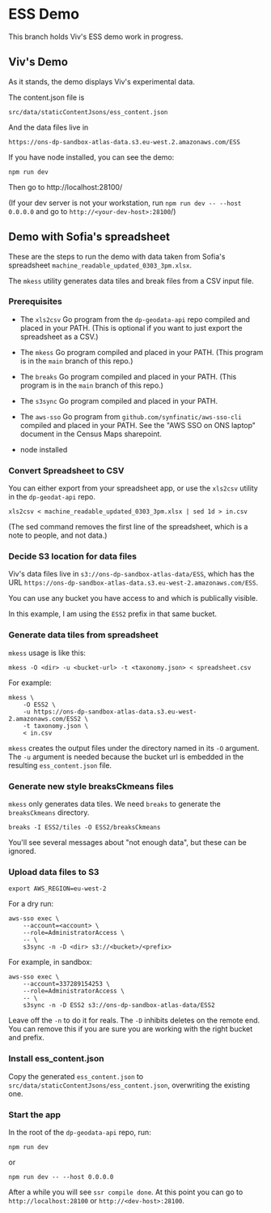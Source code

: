 # ESS Demo

This branch holds Viv's ESS demo work in progress.

## Viv's Demo

As it stands, the demo displays Viv's experimental data.

The content.json file is

	src/data/staticContentJsons/ess_content.json

And the data files live in

	https://ons-dp-sandbox-atlas-data.s3.eu-west.2.amazonaws.com/ESS

If you have node installed, you can see the demo:

	npm run dev

Then go to http://localhost:28100/

(If your dev server is not your workstation, run `npm run dev -- --host 0.0.0.0` and
go to `http://<your-dev-host>:28100`/)

## Demo with Sofia's spreadsheet

These are the steps to run the demo with data taken from Sofia's spreadsheet `machine_readable_updated_0303_3pm.xlsx`.

The `mkess` utility generates data tiles and break files from a CSV input file.

### Prerequisites

* The `xls2csv` Go program from the `dp-geodata-api` repo compiled and placed in your PATH. (This is optional if you want to just export the spreadsheet as a CSV.)

* The `mkess` Go program compiled and placed in your PATH. (This program is in the `main` branch of this repo.)

* The `breaks` Go program compiled and placed in your PATH. (This program is in the `main` branch of this repo.)

* The `s3sync` Go program compiled and placed in your PATH.

* The `aws-sso` Go program from `github.com/synfinatic/aws-sso-cli` compiled and placed in your PATH. See the "AWS SSO on ONS laptop" document in the Census Maps sharepoint.

* node installed

### Convert Spreadsheet to CSV

You can either export from your spreadsheet app, or use the `xls2csv` utility in the `dp-geodat-api` repo.

	xls2csv < machine_readable_updated_0303_3pm.xlsx | sed 1d > in.csv

(The sed command removes the first line of the spreadsheet, which is a note to people, and not data.)

### Decide S3 location for data files

Viv's data files live in `s3://ons-dp-sandbox-atlas-data/ESS`, which has the URL `https://ons-dp-sandbox-atlas-data.s3.eu-west-2.amazonaws.com/ESS`.

You can use any bucket you have access to and which is publically visible.

In this example, I am using the `ESS2` prefix in that same bucket.

### Generate data tiles from spreadsheet

`mkess` usage is like this:

	mkess -O <dir> -u <bucket-url> -t <taxonomy.json> < spreadsheet.csv

For example:

	mkess \
		-O ESS2 \
		-u https://ons-dp-sandbox-atlas-data.s3.eu-west-2.amazonaws.com/ESS2 \
		-t taxonomy.json \
		< in.csv

`mkess` creates the output files under the directory named in its `-O` argument.
The `-u` argument is needed because the bucket url is embedded in the resulting `ess_content.json` file.

### Generate new style breaksCkmeans files

`mkess` only generates data tiles.
We need `breaks` to generate the `breaksCkmeans` directory.

	breaks -I ESS2/tiles -O ESS2/breaksCkmeans

You'll see several messages about "not enough data", but these can be ignored.

### Upload data files to S3

	export AWS_REGION=eu-west-2

For a dry run:

	aws-sso exec \
		--account=<account> \
		--role=AdministratorAccess \
		-- \
		s3sync -n -D <dir> s3://<bucket>/<prefix>

For example, in sandbox:

	aws-sso exec \
		--account=337289154253 \
		--role=AdministratorAccess \
		-- \
		s3sync -n -D ESS2 s3://ons-dp-sandbox-atlas-data/ESS2

Leave off the `-n` to do it for reals.
The `-D` inhibits deletes on the remote end.
You can remove this if you are sure you are working with the right bucket and prefix.

### Install ess_content.json

Copy the generated `ess_content.json` to `src/data/staticContentJsons/ess_content.json`, overwriting the existing one.

### Start the app

In the root of the `dp-geodata-api` repo, run:

	npm run dev

or

	npm run dev -- --host 0.0.0.0

After a while you will see `ssr compile done`.
At this point you can go to `http://localhost:28100` or `http://<dev-host>:28100`.
